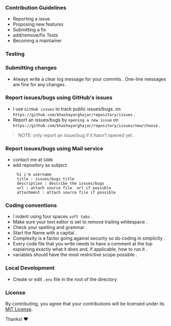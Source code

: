 ### Contribution Guidelines
- Reporting a issue
- Proposing new features
- Submitting a fix
- add/remove/fix Tests  
- Becoming a maintainer

### Testing
 
### Submitting changes
- Always write a clear log message for your commits . One-line messages are fine for any changes .

### Report issues/bugs using GitHub's issues
- I use `GitHub issues` to track public issues/bugs. on `https://github.com/khashayarghajar/repository/issues` .
- Report an issues/bugs by `opening a new issue` on `https://github.com/khashayarghajar/repository/issues/new/choose` .
> NOTE: only report an issue/bug if it hasn't opened yet .

### Report issues/bugs using Mail service
- contact me at `SOON` 
- add repository as subject
```text
     hi i'm username
     title : issues/bugs title
     description : describe the issues/bugs
     url : attach source file  url if possible
     attachment : attach source file if possible
```

### Coding conventions
- I indent using four spaces `soft tabs` .
- Make sure your text editor is set to remove trailing whitespace .
- Check your spelling and grammar .
- Start the Name with a capital .
- Complexity is a factor going against security so do coding in simplicity .
- Every code file that you write needs to have a comment at the top explaining exactly what it does and, if applicable, how to run it .
- variables should have the most restrictive scope possible .

### Local Development
- Create or edit `.env` file in the root of the directory


### License
By contributing, you agree that your contributions will be licensed under its [MIT License](./LICENSE.md).


Thanks! ❤️
